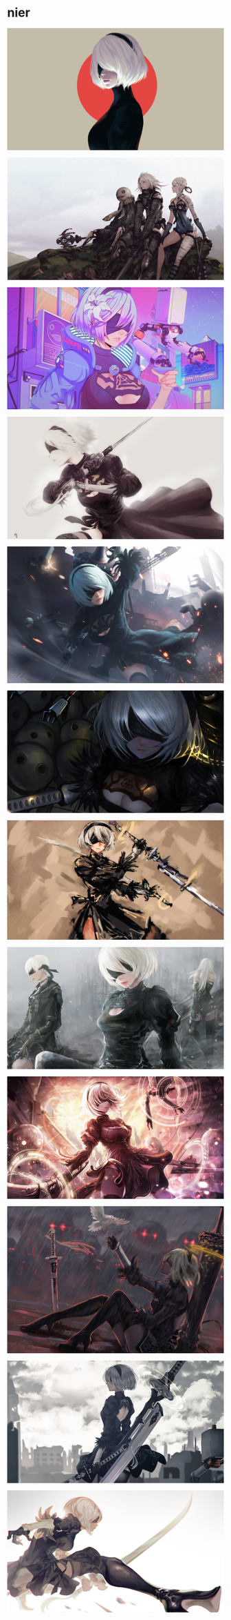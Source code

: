# nier

<a href="b-248.jpg"><img alt="b-248" src="b-248.jpg"></a>

<a href="wallhaven-x8e7p3.jpg"><img alt="wallhaven-x8e7p3" src="wallhaven-x8e7p3.jpg"></a>

<a href="b-187.jpg"><img alt="b-187" src="b-187.jpg"></a>

<a href="818994.jpg"><img alt="818994" src="818994.jpg"></a>

<a href="nr-b2.jpg"><img alt="nr-b2" src="nr-b2.jpg"></a>

<a href="922053.jpg"><img alt="922053" src="922053.jpg"></a>

<a href="1067617.jpg"><img alt="1067617" src="1067617.jpg"></a>

<a href="818992.jpg"><img alt="818992" src="818992.jpg"></a>

<a href="922055.jpg"><img alt="922055" src="922055.jpg"></a>

<a href="818999.png"><img alt="818999" src="818999.png"></a>

<a href="819005.jpg"><img alt="819005" src="819005.jpg"></a>

<a href="932574.jpg"><img alt="932574" src="932574.jpg"></a>

